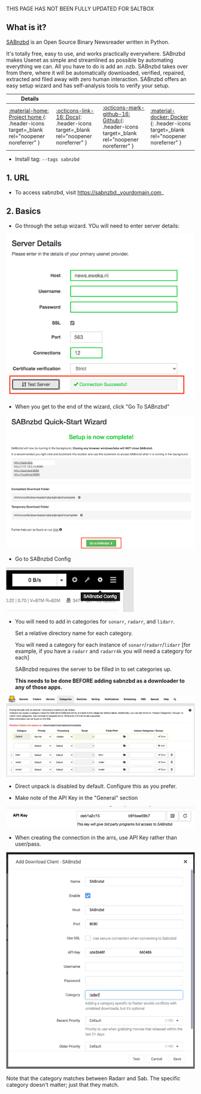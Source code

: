 THIS PAGE HAS NOT BEEN FULLY UPDATED FOR SALTBOX

## What is it?

[SABnzbd](https://github.com/Novik/ruTorrent) is an Open Source Binary Newsreader written in Python.

It's totally free, easy to use, and works practically everywhere. SABnzbd makes Usenet as simple and streamlined as possible by automating everything we can. All you have to do is add an .nzb. SABnzbd takes over from there, where it will be automatically downloaded, verified, repaired, extracted and filed away with zero human interaction. SABnzbd offers an easy setup wizard and has self-analysis tools to verify your setup.

| Details     |             |             |             |
|-------------|-------------|-------------|-------------|
| [:material-home: Project home ](https://sabnzbd.org/){: .header-icons target=_blank rel="noopener noreferrer" } | [:octicons-link-16: Docs](https://sabnzbd.org/wiki/){: .header-icons target=_blank rel="noopener noreferrer" } | [:octicons-mark-github-16: Github:](https://github.com/sabnzbd/sabnzbd){: .header-icons target=_blank rel="noopener noreferrer" } | [:material-docker: Docker ](https://hub.docker.com/r/hotio/sabnzbd){: .header-icons target=_blank rel="noopener noreferrer" }|

- Install tag: `--tags sabnzbd`

## 1. URL

- To access sabnzbd, visit https://sabnzbd._yourdomain.com_

## 2. Basics

- Go through the setup wizard.  YOu will need to enter server details:

![](../images/sabnzbd/02-sabnzbd.png)

- When you get to the end of the wizard, click "Go To SABnzbd"

![](../images/sabnzbd/03-sabnzbd.png)

- Go to SABnzbd Config

![](../images/sabnzbd/04-sabnzbd.png)

- You will need to add in categories for `sonarr`, `radarr`, and `lidarr`.

  Set a relative directory name for each category.

  You will need a category for each instance of `sonarr`/`radarr`/`lidarr` [for example, if you have a `radarr` and `radarr4k` you will need a category for each]

  SABnzbd requires the server to be filled in to set categories up.

  **This needs to be done BEFORE adding sabnzbd as a downloader to any of those apps.**

![](../images/sabnzbd/05-sabnzbd.png)

- Direct unpack is disabled by default. Configure this as you prefer.

- Make note of the API Key in the "General" section

![](../images/sabnzbd/06-sabnzbd.png)

- When creating the connection in the arrs, use API Key rather than user/pass.

![](../images/sabnzbd/07-sabnzbd.png)

   Note that the category matches between Radarr and Sab.  The specific category doesn't matter; just that they match.
